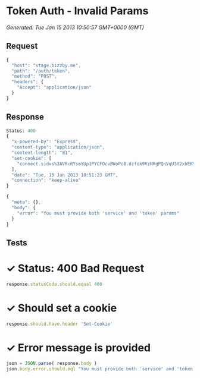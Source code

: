 # Token Auth - Invalid Params

*Generated: Tue Jan 15 2013 10:50:57 GMT+0000 (GMT)*
## Request
```javascript
{
  "host": "stage.bizzby.me",
  "path": "/auth/token",
  "method": "POST",
  "headers": {
    "Accept": "application/json"
  }
}
```

## Response
```javascript
Status: 400
{
  "x-powered-by": "Express",
  "content-type": "application/json",
  "content-length": "81",
  "set-cookie": [
    "connect.sid=s%3AVRcRYsmYUp1PYCFOcvBWoPcB.dzfok9VzNRgPQnVqU3Y2xhEK%2BmxkiNxDTLrbakuKy7s; Path=/"
  ],
  "date": "Tue, 15 Jan 2013 10:51:23 GMT",
  "connection": "keep-alive"
}
```
```javascript
{
  "meta": {},
  "body": {
    "error": "You must provide both 'service' and 'token' params"
  }
}
```

## Tests

# ✓ Status: 400 Bad Request
```javascript
response.statusCode.should.equal 400
```

# ✓ Should set a cookie
```javascript
response.should.have.header 'Set-Cookie'
```

# ✓ Error message is provided
```javascript
json = JSON.parse( response.body )
json.body.error.should.eql "You must provide both 'service' and 'token' params"
```


